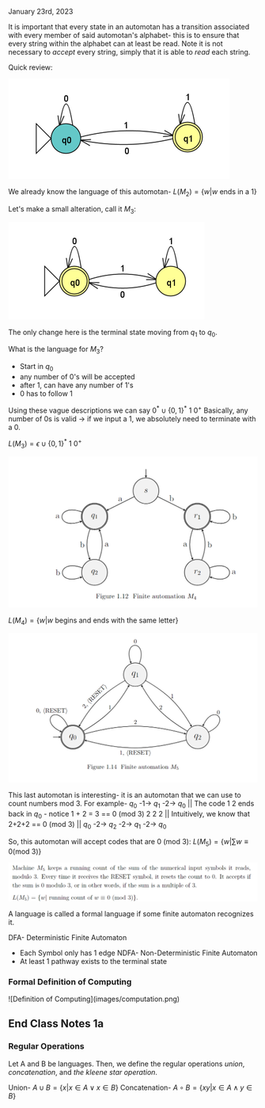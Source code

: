 January 23rd, 2023

It is important that every state in an automotan has a transition associated with every member of said automotan's alphabet- this is to ensure that every string within the alphabet can at least be read. Note it is not necessary to <i>accept</i> every string, simply that it is able to <i>read</i> each string.

Quick review:

![Automotan M_2](images/m2.png)

We already know the language of this automotan- $L(M_2) = \{ w | w \text{ ends in a 1} \}$

Let's make a small alteration, call it $M_3$:

![Automotan M_3](images/m3.png)

The only change here is the terminal state moving from $q_1$ to $q_0$.

What is the language for $M_3$?

- Start in $q_0$
- any number of 0's will be accepted
- after 1, can have any number of 1's
- 0 has to follow 1

Using these vague descriptions we can say $0^* \cup \{0, 1\}^* \ 1 \ 0^+$
Basically, any number of 0s is valid -> if we input a 1, we absolutely need to terminate with a 0.

$L(M_3) = \epsilon \cup \{0, 1\}^* \ 1 \ 0^+$

![Automotan M_4](images/m4.png)

$L(M_4) = \{w | w \text{ begins and ends with the same letter} \}$

![Automotan M_5](images/m5.png)

This last automotan is interesting- it is an automotan that we can use to count numbers mod 3. For example-
$q_0$ -1-> $q_1$ -2-> $q_0$ || The code 1 2 ends back in $q_0$ - notice 1 + 2 = 3 == 0 (mod 3)
2 2 2 || Intuitively, we know that 2+2+2 == 0 (mod 3) || $q_0$ -2-> $q_2$ -2-> $q_1$ -2-> $q_0$

So, this automotan will accept codes that are 0 (mod 3):
$L(M_5) = \{ w | \sum{w} \equiv 0 (\text{mod 3})\}$

![Description of M_5 Language](images/desc_m5.png)


A language is called a formal language if some finite automaton recognizes it.

DFA- Deterministic Finite Automaton
- Each Symbol only has 1 edge
NDFA- Non-Deterministic Finite Automaton
- At least 1 pathway exists to the terminal state

<h3> Formal Definition of Computing </h3>
![Definition of Computing](images/computation.png)

<h2> End Class Notes 1a </h2>

<h3> Regular Operations </h3>

Let A and B be languages. Then, we define the regular operations *union*, *concatenation*, and *the kleene star operation*.

Union- $A \cup B = \{ x | x \in A \vee x \in B \}$
Concatenation- $A \circ B = \{ xy | x \in A \wedge y \in B\}$
